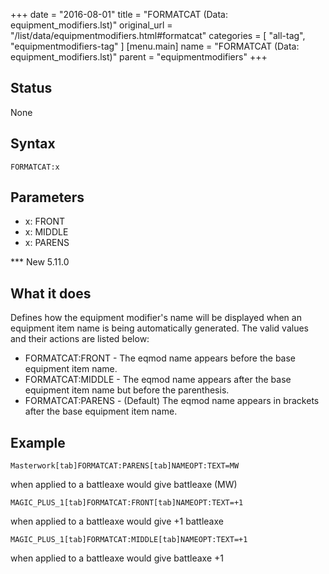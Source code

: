 +++
date = "2016-08-01"
title = "FORMATCAT (Data: equipment_modifiers.lst)"
original_url = "/list/data/equipmentmodifiers.html#formatcat"
categories = [ "all-tag", "equipmentmodifiers-tag" ]
[menu.main]
    name = "FORMATCAT (Data: equipment_modifiers.lst)"
    parent = "equipmentmodifiers"
+++

## Status

None

## Syntax

`FORMATCAT:x`

## Parameters

-   x: FRONT
-   x: MIDDLE
-   x: PARENS



<span id="formatcat"></span> \*\*\* New 5.11.0

What it does
------------

Defines how the equipment modifier's name will be displayed when an
equipment item name is being automatically generated. The valid values
and their actions are listed below:

-   FORMATCAT:FRONT - The eqmod name appears before the base equipment
    item name.
-   FORMATCAT:MIDDLE - The eqmod name appears after the base equipment
    item name but before the parenthesis.
-   FORMATCAT:PARENS - (Default) The eqmod name appears in brackets
    after the base equipment item name.

Example
-------

`Masterwork[tab]FORMATCAT:PARENS[tab]NAMEOPT:TEXT=MW`

when applied to a battleaxe would give battleaxe (MW)

`MAGIC_PLUS_1[tab]FORMATCAT:FRONT[tab]NAMEOPT:TEXT=+1`

when applied to a battleaxe would give +1 battleaxe

`MAGIC_PLUS_1[tab]FORMATCAT:MIDDLE[tab]NAMEOPT:TEXT=+1`

when applied to a battleaxe would give battleaxe +1

